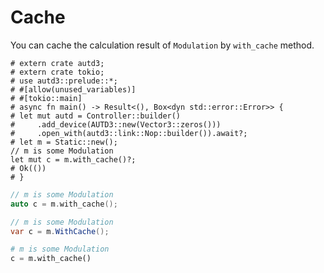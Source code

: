 # Cache

You can cache the calculation result of `Modulation` by `with_cache` method.

```rust,edition2021
# extern crate autd3;
# extern crate tokio;
# use autd3::prelude::*;
# #[allow(unused_variables)]
# #[tokio::main]
# async fn main() -> Result<(), Box<dyn std::error::Error>> {
# let mut autd = Controller::builder()
#     .add_device(AUTD3::new(Vector3::zeros()))
#     .open_with(autd3::link::Nop::builder()).await?;
# let m = Static::new();
// m is some Modulation
let mut c = m.with_cache()?;
# Ok(())
# }
```

```cpp
// m is some Modulation
auto c = m.with_cache();
```

```cs
// m is some Modulation
var c = m.WithCache();
```

```python
# m is some Modulation
c = m.with_cache()
```

